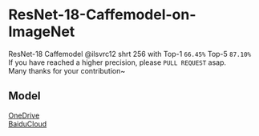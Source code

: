 # ResNet-18-Caffemodel-on-ImageNet
ResNet-18 Caffemodel @ilsvrc12 shrt 256 with Top-1 `66.45%` Top-5 `87.10%`<br>
If you have reached a higher precision, please `PULL REQUEST` asap.<br>
Many thanks for your contribution~

## Model
[OneDrive](https://1drv.ms/u/s!Av1MQK8mV3J8btF8hWlK9D8LGrk)<br>
[BaiduCloud](https://pan.baidu.com/s/1qYPKJmO)
